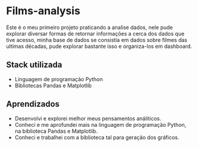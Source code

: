 # Films-analysis
 Este é o meu primeiro projeto praticando a analise dados, nele pude explorar diversar formas de retornar informações a cerca dos dados que tive acesso, minha base de dados se consistia em dados sobre filmes das ultimas décadas, pude explorar bastante isso e organiza-los em dashboard. 

## Stack utilizada
 - Linguagem de programação Python
 - Bibliotecas Pandas e Matplotlib

## Aprendizados
 - Desenvolvi e explorei melhor meus pensamentos análiticos.
 - Conheci e me aprofundei mais na linguagem de programação Python, na biblioteca Pandas e Matplotlib.
 - Conheci e trabalhei com a biblioteca tal para geração dos gráficos.
